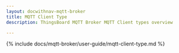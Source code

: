 ```yaml
---
layout: docwithnav-mqtt-broker
title: MQTT Client Type
description: ThingsBoard MQTT Broker MQTT Client types overview

---
```


{% include docs/mqtt-broker/user-guide/mqtt-client-type.md %}